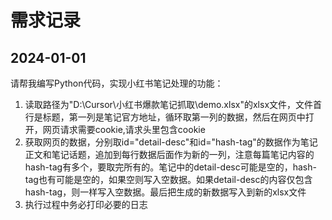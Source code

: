# 需求记录

## 2024-01-01
请帮我编写Python代码，实现小红书笔记处理的功能：
1. 读取路径为"D:\Cursor\小红书爆款笔记抓取\demo.xlsx"的xlsx文件，文件首行是标题，第一列是笔记官方地址，循环取第一列的数据，然后在网页中打开，网页请求需要cookie,请求头里包含cookie
2. 获取网页的数据，分别取id="detail-desc"和id="hash-tag"的数据作为笔记正文和笔记话题，追加到每行数据后面作为新的一列，注意每篇笔记内容的hash-tag有多个，要取完所有的。笔记中的detail-desc可能是空的，hash-tag也有可能是空的，如果空则写入空数据。如果detail-desc的内容仅包含hash-tag，则一样写入空数据。最后把生成的新数据写入到新的xlsx文件
3. 执行过程中务必打印必要的日志 